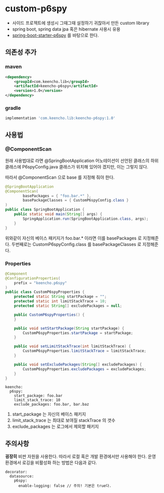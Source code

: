 # custom-p6spy

- 사이드 프로젝트에 생성시 그때그때 설정하기 귀찮아서 만든 custom library  
- spring boot, spring data jpa 혹은 hibernate 사용시 유용
- [spring-boot-starter-p6spy](https://github.com/gavlyukovskiy/spring-boot-data-source-decorator) 를 바탕으로 한다.  

## 의존성 추가  

### maven
```xml
<dependency>
    <groupId>com.keencho.lib</groupId>
    <artifactId>keencho-p6spy</artifactId>
    <version>1.0</version>
</dependency>
```

### gradle
```gradle
implementation 'com.keencho.lib:keencho-p6spy:1.0'
```  

## 사용법

### @ComponentScan 
원래 사용법대로 라면 @SpringBootApplication 어노테이션이 선언된 클래스의 하위 클래스에 P6spyConfig.java 클래스가 위치해 있어야 겠지만, 이는 그렇지 않다.  

따라서 @ComponentScan 으로 base 를 지정해 줘야 한다.

```java
@SpringBootApplication
@ComponentScan(
        basePackages = { "foo.bar.*" },
        basePackageClasses = { CustomP6spyConfig.class }
)
public class SpringBootApplication {
    public static void main(String[] args) {
        SpringApplication.run(SpringBootApplication.class, args);
    }
}
```  

위와같이 자신의 베이스 패키지가 foo.bar.* 이라면 이를 basePackages 로 지정해준다. 두번째로는 CustomP6spyConfig.class 를 basePackageClasses 로 지정해준다.  

### Properties
```java
@Component
@ConfigurationProperties(
    prefix = "keencho.p6spy"
)
public class CustomP6spyProperties {
    protected static String startPackage = "";
    protected static int limitStackTrace = 10;
    protected static String[] excludePackages = null;

    public CustomP6spyProperties() {
    }

    public void setStartPackage(String startPackage) {
        CustomP6spyProperties.startPackage = startPackage;
    }

    public void setLimitStackTrace(int limitStackTrace) {
        CustomP6spyProperties.limitStackTrace = limitStackTrace;
    }

    public void setExcludePackages(String[] excludePackages) {
        CustomP6spyProperties.excludePackages = excludePackages;
    }
}
```

```ymal
keencho:
  p6spy:
    start_package: foo.bar
    limit_stack_trace: 10
    exclude_packages: foo.bar, bar.baz
```  

1. start_package 는 자신의 베이스 패키지
2. limit_stack_trace 는 최대로 보여질 stackTrace 의 갯수
3. exclude_packages 는 로그에서 제외할 패키지  

## 주의사항  
**굉장히** 비싼 자원을 사용한다. 따라서 로컬 혹은 개발 환경에서만 사용해야 한다. 운영 환경에서 로깅을 비활성화 하는 방법은 다음과 같다.

```ymal
decorator:
  datasource:
    p6spy:
      enable-logging: false // 주의! 기본은 true다.
``` 


